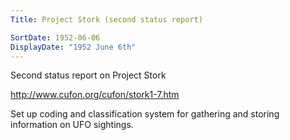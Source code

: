 ```yaml
---
Title: Project Stork (second status report)

SortDate: 1952-06-06
DisplayDate: "1952 June 6th"
---
```


Second status report on Project Stork

http://www.cufon.org/cufon/stork1-7.htm

Set up coding and classification system for gathering and storing information on UFO sightings.